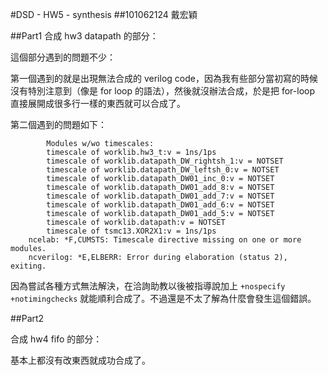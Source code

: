 #DSD - HW5 - synthesis
##101062124 戴宏穎

##Part1
合成 hw3 datapath 的部分：

這個部分遇到的問題不少：

第一個遇到的就是出現無法合成的 verilog code，因為我有些部分當初寫的時候沒有特別注意到（像是 for loop 的語法），然後就沒辦法合成，於是把 for-loop 直接展開成很多行一樣的東西就可以合成了。

第二個遇到的問題如下：

```
		Modules w/wo timescales:
		timescale of worklib.hw3_t:v = 1ns/1ps
		timescale of worklib.datapath_DW_rightsh_1:v = NOTSET
		timescale of worklib.datapath_DW_leftsh_0:v = NOTSET
		timescale of worklib.datapath_DW01_inc_0:v = NOTSET
		timescale of worklib.datapath_DW01_add_8:v = NOTSET
		timescale of worklib.datapath_DW01_add_7:v = NOTSET
		timescale of worklib.datapath_DW01_add_6:v = NOTSET
		timescale of worklib.datapath_DW01_add_5:v = NOTSET
		timescale of worklib.datapath:v = NOTSET
		timescale of tsmc13.XOR2X1:v = 1ns/1ps
	ncelab: *F,CUMSTS: Timescale directive missing on one or more modules.
	ncverilog: *E,ELBERR: Error during elaboration (status 2), exiting.
```

因為嘗試各種方式無法解決，在洽詢助教以後被指導說加上 `+nospecify +notimingchecks` 就能順利合成了。不過還是不太了解為什麼會發生這個錯誤。

##Part2

合成 hw4 fifo 的部分：

基本上都沒有改東西就成功合成了。